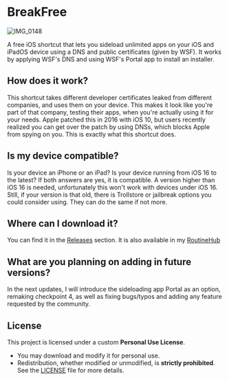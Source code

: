 # BreakFree
![IMG_0148](https://github.com/user-attachments/assets/f41246e5-a3e1-4c1f-bdf2-cf4ae1068844)

A free iOS shortcut that lets you sideload unlimited apps on your iOS and iPadOS device using a DNS and public certificates (given by WSF).
It works by applying WSF's DNS and using WSF's Portal app to install an installer.

## How does it work?
This shortcut takes different developer certificates leaked from different companies, and uses them on your device. This makes it look like you're part of that company, testing their apps, when you're actually using it for your needs. Apple patched this in 2016 with iOS 10, but users recently realized you can get over the patch by using DNSs, which blocks Apple from spying on you. This is exactly what this shortcut does.

## Is my device compatible?
Is your device an iPhone or an iPad? Is your device running from iOS 16 to the latest? If both answers are yes, it is compatible.
A version higher than iOS 16 is needed, unfortunately this won't work with devices under iOS 16. Still, if your version is that old, there is Trollstore or jailbreak options you could consider using. They can do the same if not more.

## Where can I download it?
You can find it in the [Releases](https://github.com/FrizzleM/BreakFree/releases) section.
It is also available in my [RoutineHub](https://routinehub.co/shortcut/21677/)

## What are you planning on adding in future versions?
In the next updates, I will introduce the sideloading app Portal as an option, remaking checkpoint 4, as well as fixing bugs/typos and adding any feature requested by the community.

## License
This project is licensed under a custom **Personal Use License**.  
- You may download and modify it for personal use.  
- Redistribution, whether modified or unmodified, is **strictly prohibited**.  
See the [LICENSE](./LICENSE) file for more details.  

